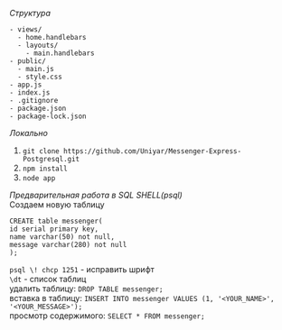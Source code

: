 _Структура_  
```
- views/   
  - home.handlebars   
  - layouts/   
    - main.handlebars  	
- public/   
  - main.js     
  - style.css 
- app.js   
- index.js  
- .gitignore
- package.json  
- package-lock.json
```  
_Локально_  
1. `git clone https://github.com/Uniyar/Messenger-Express-Postgresql.git`
2. `npm install`  
3. `node app`  

_Предварительная работа в SQL SHELL(psql)_   
Создаем новую таблицу     
```
CREATE table messenger(
id serial primary key,
name varchar(50) not null,
message varchar(280) not null
);
```
`psql \! chcp 1251` - исправить шрифт  
`\dt` - список таблиц  
удалить таблицу: `DROP TABLE messenger;`  
вставка в таблицу: `INSERT INTO messenger VALUES (1, '<YOUR_NAME>', '<YOUR_MESSAGE>');`  
просмотр содержимого: `SELECT * FROM messenger;`  
